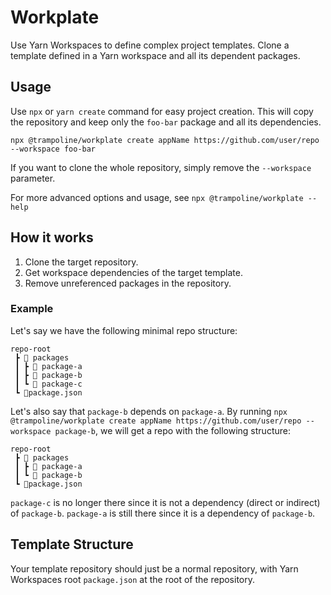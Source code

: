 # Workplate

Use Yarn Workspaces to define complex project templates. Clone a template defined in a Yarn workspace and all its dependent packages.

## Usage

Use `npx` or `yarn create` command for easy project creation. This will copy the repository and keep only the `foo-bar` package and all its dependencies.

```shell
npx @trampoline/workplate create appName https://github.com/user/repo --workspace foo-bar
```

If you want to clone the whole repository, simply remove the `--workspace` parameter.

For more advanced options and usage, see `npx @trampoline/workplate --help`

## How it works

1. Clone the target repository.
2. Get workspace dependencies of the target template.
3. Remove unreferenced packages in the repository.

### Example

Let's say we have the following minimal repo structure:

```
repo-root
 ┣ 📂 packages
 ┃ ┣ 📂 package-a
 ┃ ┣ 📂 package-b
 ┃ ┗ 📂 package-c
 ┗ 📜package.json
```

Let's also say that `package-b` depends on `package-a`. By running `npx @trampoline/workplate create appName https://github.com/user/repo --workspace package-b`, we will get a repo with the following structure:

```
repo-root
 ┣ 📂 packages
 ┃ ┣ 📂 package-a
 ┃ ┗ 📂 package-b
 ┗ 📜package.json
```

`package-c` is no longer there since it is not a dependency (direct or indirect) of `package-b`. `package-a` is still there since it is a dependency of `package-b`.

## Template Structure

Your template repository should just be a normal repository, with Yarn Workspaces root `package.json` at the root of the repository.
